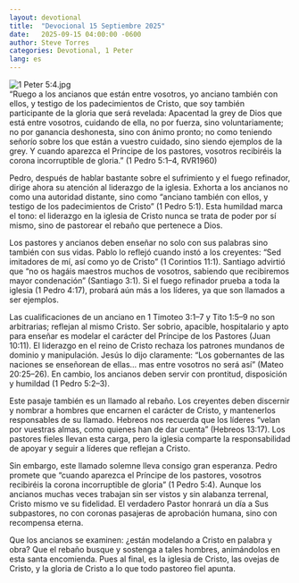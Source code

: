 ```yaml
---
layout: devotional
title:  "Devocional 15 Septiembre 2025"
date:   2025-09-15 04:00:00 -0600
author: Steve Torres
categories: Devotional, 1 Peter
lang: es
---
```

<img src="https://sitemedia.esteeb.com/file/esteebcomsitemedia/devotional_images/1+Peter/ES-1Pe-5_4.jpg?raw=true" alt="1 Peter 5:4.jpg" style="max-width: 100%; height: auto;">

<div class="scripture">
   “Ruego a los ancianos que están entre vosotros, yo anciano también con ellos, y testigo de los padecimientos de Cristo, que soy también participante de la gloria que será revelada: Apacentad la grey de Dios que está entre vosotros, cuidando de ella, no por fuerza, sino voluntariamente; no por ganancia deshonesta, sino con ánimo pronto; no como teniendo señorío sobre los que están a vuestro cuidado, sino siendo ejemplos de la grey. Y cuando aparezca el Príncipe de los pastores, vosotros recibiréis la corona incorruptible de gloria.” (1 Pedro 5:1–4, RVR1960)
</div>

Pedro, después de hablar bastante sobre el sufrimiento y el fuego refinador, dirige ahora su atención al liderazgo de la iglesia. Exhorta a los ancianos no como una autoridad distante, sino como “anciano también con ellos, y testigo de los padecimientos de Cristo” (1 Pedro 5:1). Esta humildad marca el tono: el liderazgo en la iglesia de Cristo nunca se trata de poder por sí mismo, sino de pastorear el rebaño que pertenece a Dios.

Los pastores y ancianos deben enseñar no solo con sus palabras sino también con sus vidas. Pablo lo reflejó cuando instó a los creyentes: “Sed imitadores de mí, así como yo de Cristo” (1 Corintios 11:1). Santiago advirtió que “no os hagáis maestros muchos de vosotros, sabiendo que recibiremos mayor condenación” (Santiago 3:1). Si el fuego refinador prueba a toda la iglesia (1 Pedro 4:17), probará aún más a los líderes, ya que son llamados a ser ejemplos.

Las cualificaciones de un anciano en 1 Timoteo 3:1–7 y Tito 1:5–9 no son arbitrarias; reflejan al mismo Cristo. Ser sobrio, apacible, hospitalario y apto para enseñar es modelar el carácter del Príncipe de los Pastores (Juan 10:11). El liderazgo en el reino de Cristo rechaza los patrones mundanos de dominio y manipulación. Jesús lo dijo claramente: “Los gobernantes de las naciones se enseñorean de ellas… mas entre vosotros no será así” (Mateo 20:25–26). En cambio, los ancianos deben servir con prontitud, disposición y humildad (1 Pedro 5:2–3).

Este pasaje también es un llamado al rebaño. Los creyentes deben discernir y nombrar a hombres que encarnen el carácter de Cristo, y mantenerlos responsables de su llamado. Hebreos nos recuerda que los líderes “velan por vuestras almas, como quienes han de dar cuenta” (Hebreos 13:17). Los pastores fieles llevan esta carga, pero la iglesia comparte la responsabilidad de apoyar y seguir a líderes que reflejan a Cristo.

Sin embargo, este llamado solemne lleva consigo gran esperanza. Pedro promete que “cuando aparezca el Príncipe de los pastores, vosotros recibiréis la corona incorruptible de gloria” (1 Pedro 5:4). Aunque los ancianos muchas veces trabajan sin ser vistos y sin alabanza terrenal, Cristo mismo ve su fidelidad. El verdadero Pastor honrará un día a Sus subpastores, no con coronas pasajeras de aprobación humana, sino con recompensa eterna.

Que los ancianos se examinen: ¿están modelando a Cristo en palabra y obra? Que el rebaño busque y sostenga a tales hombres, animándolos en esta santa encomienda. Pues al final, es la iglesia de Cristo, las ovejas de Cristo, y la gloria de Cristo a lo que todo pastoreo fiel apunta.

